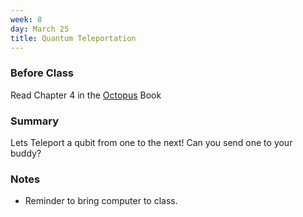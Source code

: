```yaml
---
week: 8
day: March 25
title: Quantum Teleportation
---
```


### Before Class
Read Chapter 4 in the [Octopus](https://www.amazon.com/Programming-Quantum-Computers-Essential-Algorithms/dp/1492039683) Book

### Summary
Lets Teleport a qubit from one to the next! Can you send one to your buddy?

### Notes
- Reminder to bring computer to class.
